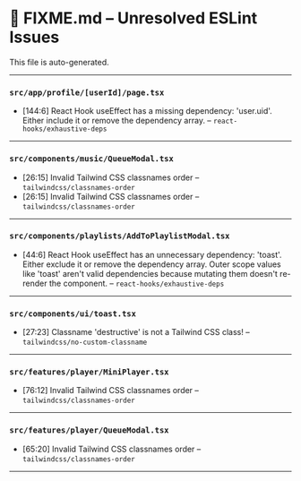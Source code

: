 # 🚧 FIXME.md – Unresolved ESLint Issues

This file is auto-generated.

---
### `src/app/profile/[userId]/page.tsx`
- [144:6] React Hook useEffect has a missing dependency: 'user.uid'. Either include it or remove the dependency array. – `react-hooks/exhaustive-deps`

---
### `src/components/music/QueueModal.tsx`
- [26:15] Invalid Tailwind CSS classnames order – `tailwindcss/classnames-order`
- [26:15] Invalid Tailwind CSS classnames order – `tailwindcss/classnames-order`

---
### `src/components/playlists/AddToPlaylistModal.tsx`
- [44:6] React Hook useEffect has an unnecessary dependency: 'toast'. Either exclude it or remove the dependency array. Outer scope values like 'toast' aren't valid dependencies because mutating them doesn't re-render the component. – `react-hooks/exhaustive-deps`

---
### `src/components/ui/toast.tsx`
- [27:23] Classname 'destructive' is not a Tailwind CSS class! – `tailwindcss/no-custom-classname`

---
### `src/features/player/MiniPlayer.tsx`
- [76:12] Invalid Tailwind CSS classnames order – `tailwindcss/classnames-order`

---
### `src/features/player/QueueModal.tsx`
- [65:20] Invalid Tailwind CSS classnames order – `tailwindcss/classnames-order`

---
